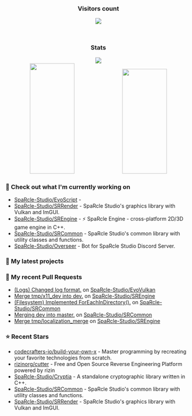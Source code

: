 <div align="center">
  <br>
    <h3 align="center">Visitors count</h3>
    <p align="center"><img align="center" src="https://count.getloli.com/get/@innerviewer?theme=asoul" /></p> 
  <br>
</div>

<div align="center">
  <h3 align="center">Stats</h3>
</div>

<div align="center">
  <img src="https://github-readme-streak-stats.herokuapp.com/?user=innerviewer&theme=black-ice&hide_border=true&stroke=0000&background=0D1117&ring=0080FF&fire=0080FF&currStreakLabel=0080FF" />
</div>

<div align="center">
  <img width="49%" height="300px" src="https://github-readme-stats-git-masterorgs-github-readme-stats-team.vercel.app/api?username=innerviewer&include_orgs=true&show_icons=true&count_private=true&hide_border=true&title_color=0080FF&icon_color=ffffff&text_color=c9d1d9&bg_color=0d1117" /> 
  <img width="49%" height="285px" src="https://github-readme-stats-one-bice.vercel.app/api/top-langs/?username=innerviewer&role=OWNER,ORGANIZATION_MEMBER,COLLABORATOR&show_icons=true&count_private=true&hide_border=true&title_color=0080FF&icon_color=ffffff&text_color=c9d1d9&bg_color=0d1117" />
</div>

### 👷 Check out what I'm currently working on

- [SpaRcle-Studio/EvoScript](https://github.com/SpaRcle-Studio/EvoScript) - 
- [SpaRcle-Studio/SRRender](https://github.com/SpaRcle-Studio/SRRender) - SpaRcle Studio&#39;s graphics library with Vulkan and ImGUI.
- [SpaRcle-Studio/SREngine](https://github.com/SpaRcle-Studio/SREngine) - :zap: SpaRcle Engine - cross-platform 2D/3D game engine in C&#43;&#43;.
- [SpaRcle-Studio/SRCommon](https://github.com/SpaRcle-Studio/SRCommon) - SpaRcle Studio&#39;s common library with utility classes and functions.
- [SpaRcle-Studio/Overseer](https://github.com/SpaRcle-Studio/Overseer) - Bot for SpaRcle Studio Discord Server.
### 🌱 My latest projects

### 🔨 My recent Pull Requests

- [(Logs) Changed log format.](https://github.com/SpaRcle-Studio/EvoVulkan/pull/3) on [SpaRcle-Studio/EvoVulkan](https://github.com/SpaRcle-Studio/EvoVulkan)
- [Merge tmp/x11_dev into dev.](https://github.com/SpaRcle-Studio/SREngine/pull/195) on [SpaRcle-Studio/SREngine](https://github.com/SpaRcle-Studio/SREngine)
- [(Filesystem) Implemented ForEachInDirectory().](https://github.com/SpaRcle-Studio/SRCommon/pull/4) on [SpaRcle-Studio/SRCommon](https://github.com/SpaRcle-Studio/SRCommon)
- [Merging dev into master.](https://github.com/SpaRcle-Studio/SRCommon/pull/3) on [SpaRcle-Studio/SRCommon](https://github.com/SpaRcle-Studio/SRCommon)
- [Merge tmp/localization_merge](https://github.com/SpaRcle-Studio/SREngine/pull/129) on [SpaRcle-Studio/SREngine](https://github.com/SpaRcle-Studio/SREngine)
### ⭐ Recent Stars

- [codecrafters-io/build-your-own-x](https://github.com/codecrafters-io/build-your-own-x) - Master programming by recreating your favorite technologies from scratch.
- [rizinorg/cutter](https://github.com/rizinorg/cutter) - Free and Open Source Reverse Engineering Platform powered by rizin
- [SpaRcle-Studio/Cryptia](https://github.com/SpaRcle-Studio/Cryptia) - A standalone cryptographic library written in C&#43;&#43;.
- [SpaRcle-Studio/SRCommon](https://github.com/SpaRcle-Studio/SRCommon) - SpaRcle Studio&#39;s common library with utility classes and functions.
- [SpaRcle-Studio/SRRender](https://github.com/SpaRcle-Studio/SRRender) - SpaRcle Studio&#39;s graphics library with Vulkan and ImGUI.

